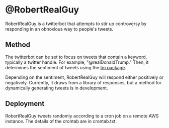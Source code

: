 # @RobertRealGuy

RobertRealGuy is a twitterbot that attempts to stir up controversy by responding in an obnoxious way to people's tweets.

## Method

The twitterbot can be set to focus on tweets that contain a keyword, typically a twitter handle. For example, "@realDonaldTrump." Then, it determines the sentiment of tweets using the [tm package](https://cran.r-project.org/web/packages/tm/tm.pdf).

Depending on the sentiment, RobertRealGuy will respond either positively or negatively. Currently, it draws from a library of responses, but a method for dynamically generating tweets is in development.

## Deployment

RobertRealGuy tweets randomly according to a cron job on a remote AWS instance. The details of the crontab are in crontab.txt.